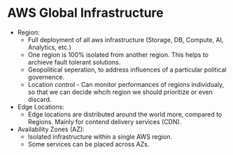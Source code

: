 # AWS Global Infrastructure

- Region:
    - Full deployment of all aws infrastructure (Storage, DB, Compute, AI, Analytics, etc.)
    - One region is 100% isolated from another region. This helps to archieve fault tolerant solutions.
    - Geopolitical seperation, to address influences of a particular political governence.
    - Location control - Can monitor performances of regions individualy, so that we can decide whcih region we should prioritize or even discard.
- Edge Locations:
    - Edge locations are distributed around the world more, compared to Regions. Mainly for contend delivery services (CDN).
- Availability Zones (AZ): 
    - Isolated infrastructure within a single AWS region.
    - Some services can be placed across AZs.
